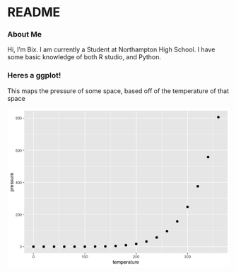 README
================

### About Me

Hi, I’m Bix. I am currently a Student at Northampton High School. I have
some basic knowledge of both R studio, and Python.

### Heres a ggplot!

This maps the pressure of some space, based off of the temperature of
that space

![](README_files/figure-gfm/pressure-1.png)<!-- -->

